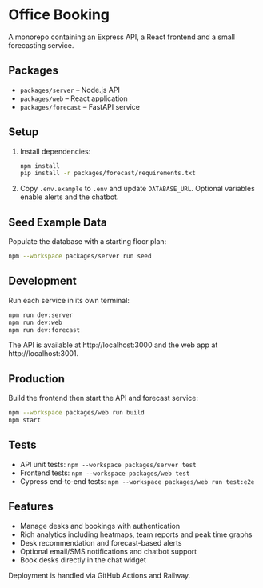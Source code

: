 # Office Booking

A monorepo containing an Express API, a React frontend and a small forecasting service.

## Packages
- `packages/server` – Node.js API
- `packages/web` – React application
- `packages/forecast` – FastAPI service

## Setup
1. Install dependencies:
   ```bash
   npm install
   pip install -r packages/forecast/requirements.txt
   ```
2. Copy `.env.example` to `.env` and update `DATABASE_URL`. Optional variables enable alerts and the chatbot.

## Seed Example Data
Populate the database with a starting floor plan:
```bash
npm --workspace packages/server run seed
```

## Development
Run each service in its own terminal:
```bash
npm run dev:server
npm run dev:web
npm run dev:forecast
```
The API is available at http://localhost:3000 and the web app at http://localhost:3001.

## Production
Build the frontend then start the API and forecast service:
```bash
npm --workspace packages/web run build
npm start
```

## Tests
- API unit tests: `npm --workspace packages/server test`
- Frontend tests: `npm --workspace packages/web test`
- Cypress end‑to‑end tests: `npm --workspace packages/web run test:e2e`

## Features
- Manage desks and bookings with authentication
- Rich analytics including heatmaps, team reports and peak time graphs
- Desk recommendation and forecast-based alerts
- Optional email/SMS notifications and chatbot support
- Book desks directly in the chat widget

Deployment is handled via GitHub Actions and Railway.
